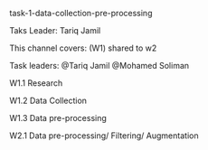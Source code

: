 task-1-data-collection-pre-processing 

Taks Leader: Tariq Jamil

This channel covers:   (W1) shared to w2

Task leaders: @Tariq Jamil @Mohamed Soliman

W1.1 Research

W1.2 Data Collection

W1.3 Data pre-processing

W2.1 Data pre-processing/ Filtering/ Augmentation
